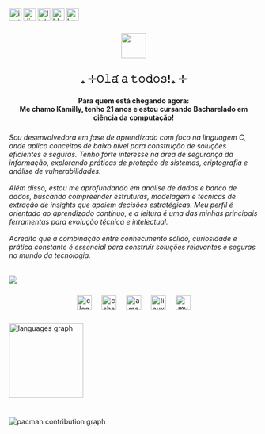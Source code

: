 <div align="left">
  <img src="https://img.shields.io/static/v1?message=Instagram&logo=instagram&label=&color=E4405F&logoColor=white&labelColor=&style=for-the-badge" height="25" alt="instagram logo"  />
  <img src="https://img.shields.io/static/v1?message=Discord&logo=discord&label=&color=7289DA&logoColor=white&labelColor=&style=for-the-badge" height="25" alt="discord logo"  />
  <img src="https://img.shields.io/static/v1?message=LinkedIn&logo=linkedin&label=&color=0077B5&logoColor=white&labelColor=&style=for-the-badge" height="25" alt="linkedin logo"  />
  <img src="https://img.shields.io/static/v1?message=Bluesky&logo=bluesky&label=&color=0285FF&logoColor=white&labelColor=&style=for-the-badge" height="25" alt="bluesky logo"  />
  <img src="https://img.shields.io/static/v1?message=HackerRank&logo=hackerrank&label=&color=2EC866&logoColor=white&labelColor=&style=for-the-badge" height="25" alt="hackerrank logo"  />
</div>

###

<div align="center">
  <img height="50" src="https://blogger.googleusercontent.com/img/b/R29vZ2xl/AVvXsEjCnYc8uk9MqMgGVabz4uuFPSZH_5cEcRDgRUdKbaVKZWWru7V-hzpME9dcYDYxmY0Cl1ISYjlIi6DAM5_IWjGhBpdu2FtCEgbzmd7a7AYKMR4sYn-M9UTPTwETsd6TzEEa3iRUtyrO0BE/s1600/52Abelhinhasmagiagifs.gif"  />
</div>

###

<h2 align="center">₊ ⊹𝙾𝚕𝚊́ 𝚊 𝚝𝚘𝚍𝚘𝚜!₊ ⊹</h2>

###

<h4 align="center">Para quem está chegando agora: <br>Me chamo Kamilly, tenho 21 anos e estou cursando Bacharelado em ciência da computação!</h4>

###

<h6 align="left">Sou desenvolvedora em fase de aprendizado com foco na linguagem C, onde aplico conceitos de baixo nível para construção de soluções eficientes e seguras. Tenho forte interesse na área de segurança da informação, explorando práticas de proteção de sistemas, criptografia e análise de vulnerabilidades.<br><br>Além disso, estou me aprofundando em análise de dados e banco de dados, buscando compreender estruturas, modelagem e técnicas de extração de insights que apoiem decisões estratégicas. Meu perfil é orientado ao aprendizado contínuo, e a leitura é uma das minhas principais ferramentas para evolução técnica e intelectual.<br><br>Acredito que a combinação entre conhecimento sólido, curiosidade e prática constante é essencial para construir soluções relevantes e seguras no mundo da tecnologia.</h6>

###

<div align="left">
  <img src="https://visitor-badge.laobi.icu/badge?page_id=Abeliia.Abeliia&"  />
</div>

###

<div align="center">
  <img src="https://cdn.jsdelivr.net/gh/devicons/devicon/icons/c/c-line.svg" height="30" alt="c logo"  />
  <img width="12" />
  <img src="https://cdn.jsdelivr.net/gh/devicons/devicon/icons/csharp/csharp-original.svg" height="30" alt="csharp logo"  />
  <img width="12" />
  <img src="https://cdn.jsdelivr.net/gh/devicons/devicon/icons/amazonwebservices/amazonwebservices-original-wordmark.svg" height="30" alt="amazonwebservices logo"  />
  <img width="12" />
  <img src="https://cdn.jsdelivr.net/gh/devicons/devicon/icons/linux/linux-original.svg" height="30" alt="linux logo"  />
  <img width="12" />
  <img src="https://cdn.jsdelivr.net/gh/devicons/devicon/icons/mysql/mysql-original.svg" height="30" alt="mysql logo"  />
</div>

###

<div align="left">
  <img src="https://github-readme-stats.vercel.app/api/top-langs?username=Abeliia&locale=en&hide_title=false&layout=compact&card_width=320&langs_count=5&theme=shades-of-purple&hide_border=false" height="150" alt="languages graph"  />
</div>

###

<br clear="both">

<picture>
  <source media="(prefers-color-scheme: dark)" srcset="https://raw.githubusercontent.com/Abeliia/Abeliia/output/pacman-contribution-graph-dark.svg">
  <source media="(prefers-color-scheme: light)" srcset="https://raw.githubusercontent.com/Abeliia/Abeliia/output/pacman-contribution-graph.svg">
  <img alt="pacman contribution graph" src="https://raw.githubusercontent.com/Abeliia/Abeliia/output/pacman-contribution-graph.svg">
</picture>

###
